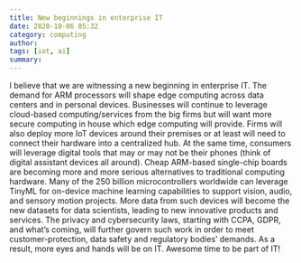 ```yaml
---
title: New beginnings in enterprise IT 
date: 2020-10-06 05:32
category: computing
author: 
tags: [iot, ai]
summary: 
---
```


I believe that we are witnessing a new beginning in enterprise IT. The demand for ARM processors will shape edge computing across data centers and in personal devices. Businesses will continue to leverage cloud-based computing/services from the big firms but will want more secure computing in house which edge computing will provide. Firms will also deploy more IoT devices around their premises or at least will need to connect their hardware into a centralized hub. At the same time, consumers will leverage digital tools that may or may not be their phones (think of digital assistant devices all around). Cheap ARM-based single-chip boards are becoming more and more serious alternatives to traditional computing hardware. Many of the 250 billion microcontrollers worldwide can leverage TinyML for on-device machine learning capabilities to support vision, audio, and sensory motion projects. More data from such devices will become the new datasets for data scientists, leading to new innovative products and services. The privacy and cybersecurity laws, starting with CCPA, GDPR, and what’s coming, will further govern such work in order to meet customer-protection, data safety and regulatory bodies’ demands. As a result, more eyes and hands will be on IT. Awesome time to be part of IT!
